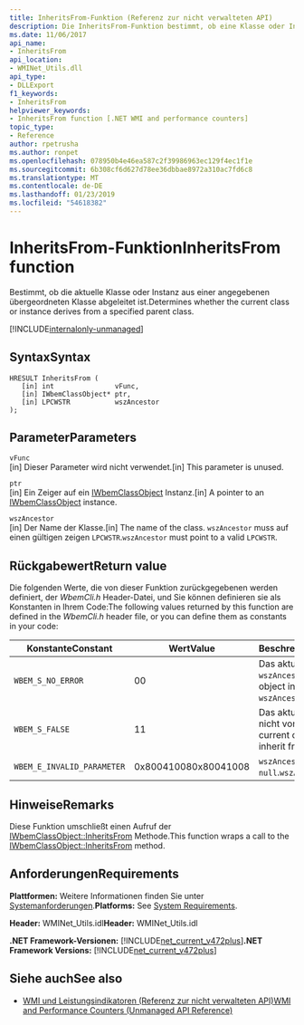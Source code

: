 ```yaml
---
title: InheritsFrom-Funktion (Referenz zur nicht verwalteten API)
description: Die InheritsFrom-Funktion bestimmt, ob eine Klasse oder Instanz aus einer bestimmten übergeordneten Klasse abgeleitet ist.
ms.date: 11/06/2017
api_name:
- InheritsFrom
api_location:
- WMINet_Utils.dll
api_type:
- DLLExport
f1_keywords:
- InheritsFrom
helpviewer_keywords:
- InheritsFrom function [.NET WMI and performance counters]
topic_type:
- Reference
author: rpetrusha
ms.author: ronpet
ms.openlocfilehash: 078950b4e46ea587c2f39986963ec129f4ec1f1e
ms.sourcegitcommit: 6b308cf6d627d78ee36dbbae8972a310ac7fd6c8
ms.translationtype: MT
ms.contentlocale: de-DE
ms.lasthandoff: 01/23/2019
ms.locfileid: "54618382"
---
```

# <a name="inheritsfrom-function"></a><span data-ttu-id="0b9a9-103">InheritsFrom-Funktion</span><span class="sxs-lookup"><span data-stu-id="0b9a9-103">InheritsFrom function</span></span>
<span data-ttu-id="0b9a9-104">Bestimmt, ob die aktuelle Klasse oder Instanz aus einer angegebenen übergeordneten Klasse abgeleitet ist.</span><span class="sxs-lookup"><span data-stu-id="0b9a9-104">Determines whether the current class or instance derives from a specified parent class.</span></span>

[!INCLUDE[internalonly-unmanaged](../../../../includes/internalonly-unmanaged.md)]
    
## <a name="syntax"></a><span data-ttu-id="0b9a9-105">Syntax</span><span class="sxs-lookup"><span data-stu-id="0b9a9-105">Syntax</span></span>  
  
```
HRESULT InheritsFrom (
   [in] int               vFunc, 
   [in] IWbemClassObject* ptr, 
   [in] LPCWSTR           wszAncestor 
); 
```  

## <a name="parameters"></a><span data-ttu-id="0b9a9-106">Parameter</span><span class="sxs-lookup"><span data-stu-id="0b9a9-106">Parameters</span></span>

`vFunc`  
<span data-ttu-id="0b9a9-107">[in] Dieser Parameter wird nicht verwendet.</span><span class="sxs-lookup"><span data-stu-id="0b9a9-107">[in] This parameter is unused.</span></span>

`ptr`  
<span data-ttu-id="0b9a9-108">[in] Ein Zeiger auf ein [IWbemClassObject](/windows/desktop/api/wbemcli/nn-wbemcli-iwbemclassobject) Instanz.</span><span class="sxs-lookup"><span data-stu-id="0b9a9-108">[in] A pointer to an [IWbemClassObject](/windows/desktop/api/wbemcli/nn-wbemcli-iwbemclassobject) instance.</span></span>

`wszAncestor`  
<span data-ttu-id="0b9a9-109">[in] Der Name der Klasse.</span><span class="sxs-lookup"><span data-stu-id="0b9a9-109">[in] The name of the class.</span></span> <span data-ttu-id="0b9a9-110">`wszAncestor` muss auf einen gültigen zeigen `LPCWSTR`.</span><span class="sxs-lookup"><span data-stu-id="0b9a9-110">`wszAncestor` must point to a valid `LPCWSTR`.</span></span>

## <a name="return-value"></a><span data-ttu-id="0b9a9-111">Rückgabewert</span><span class="sxs-lookup"><span data-stu-id="0b9a9-111">Return value</span></span>

<span data-ttu-id="0b9a9-112">Die folgenden Werte, die von dieser Funktion zurückgegebenen werden definiert, der *WbemCli.h* Header-Datei, und Sie können definieren sie als Konstanten in Ihrem Code:</span><span class="sxs-lookup"><span data-stu-id="0b9a9-112">The following values returned by this function are defined in the *WbemCli.h* header file, or you can define them as constants in your code:</span></span>

|<span data-ttu-id="0b9a9-113">Konstante</span><span class="sxs-lookup"><span data-stu-id="0b9a9-113">Constant</span></span>  |<span data-ttu-id="0b9a9-114">Wert</span><span class="sxs-lookup"><span data-stu-id="0b9a9-114">Value</span></span>  |<span data-ttu-id="0b9a9-115">Beschreibung</span><span class="sxs-lookup"><span data-stu-id="0b9a9-115">Description</span></span>  |
|---------|---------|---------|
| `WBEM_S_NO_ERROR` | <span data-ttu-id="0b9a9-116">0</span><span class="sxs-lookup"><span data-stu-id="0b9a9-116">0</span></span> | <span data-ttu-id="0b9a9-117">Das aktuelle Objekt erbt `wszAncestor`.</span><span class="sxs-lookup"><span data-stu-id="0b9a9-117">The current object inherits from `wszAncestor`.</span></span>  |
| `WBEM_S_FALSE` | <span data-ttu-id="0b9a9-118">1</span><span class="sxs-lookup"><span data-stu-id="0b9a9-118">1</span></span> | <span data-ttu-id="0b9a9-119">Das aktuelle Objekt erbt nicht von `wszAncestor`.</span><span class="sxs-lookup"><span data-stu-id="0b9a9-119">The current object does not inherit from `wszAncestor`.</span></span> |
|`WBEM_E_INVALID_PARAMETER` | <span data-ttu-id="0b9a9-120">0x80041008</span><span class="sxs-lookup"><span data-stu-id="0b9a9-120">0x80041008</span></span> | <span data-ttu-id="0b9a9-121">`wszAncestor` ist `null`.</span><span class="sxs-lookup"><span data-stu-id="0b9a9-121">`wszAncestor` is `null`.</span></span> |
  
## <a name="remarks"></a><span data-ttu-id="0b9a9-122">Hinweise</span><span class="sxs-lookup"><span data-stu-id="0b9a9-122">Remarks</span></span>

<span data-ttu-id="0b9a9-123">Diese Funktion umschließt einen Aufruf der [IWbemClassObject::InheritsFrom](/windows/desktop/api/wbemcli/nf-wbemcli-iwbemclassobject-inheritsfrom) Methode.</span><span class="sxs-lookup"><span data-stu-id="0b9a9-123">This function wraps a call to the [IWbemClassObject::InheritsFrom](/windows/desktop/api/wbemcli/nf-wbemcli-iwbemclassobject-inheritsfrom) method.</span></span>

## <a name="requirements"></a><span data-ttu-id="0b9a9-124">Anforderungen</span><span class="sxs-lookup"><span data-stu-id="0b9a9-124">Requirements</span></span>  
 <span data-ttu-id="0b9a9-125">**Plattformen:** Weitere Informationen finden Sie unter [Systemanforderungen](../../../../docs/framework/get-started/system-requirements.md).</span><span class="sxs-lookup"><span data-stu-id="0b9a9-125">**Platforms:** See [System Requirements](../../../../docs/framework/get-started/system-requirements.md).</span></span>  
  
 <span data-ttu-id="0b9a9-126">**Header:** WMINet_Utils.idl</span><span class="sxs-lookup"><span data-stu-id="0b9a9-126">**Header:** WMINet_Utils.idl</span></span>  
  
 <span data-ttu-id="0b9a9-127">**.NET Framework-Versionen:** [!INCLUDE[net_current_v472plus](../../../../includes/net-current-v472plus.md)]</span><span class="sxs-lookup"><span data-stu-id="0b9a9-127">**.NET Framework Versions:** [!INCLUDE[net_current_v472plus](../../../../includes/net-current-v472plus.md)]</span></span>  
  
## <a name="see-also"></a><span data-ttu-id="0b9a9-128">Siehe auch</span><span class="sxs-lookup"><span data-stu-id="0b9a9-128">See also</span></span>
- [<span data-ttu-id="0b9a9-129">WMI und Leistungsindikatoren (Referenz zur nicht verwalteten API)</span><span class="sxs-lookup"><span data-stu-id="0b9a9-129">WMI and Performance Counters (Unmanaged API Reference)</span></span>](index.md)
